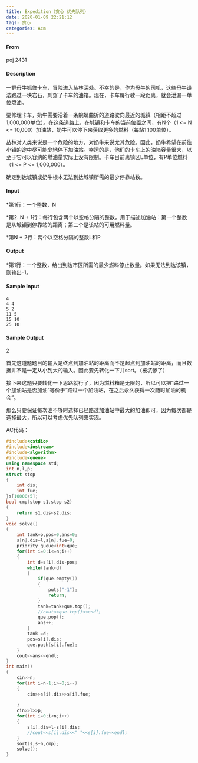 ```yaml
---
title: Expedition（贪心 优先队列）
date: 2020-01-09 22:21:12
tags: 贪心
categories: Acm
---
```


#### **From**

poj 2431

#### **Description** 

 一群母牛抓住卡车，冒险进入丛林深处。不幸的是，作为母牛的司机，这些母牛设法跑过一块岩石，刺穿了卡车的油箱。现在，卡车每行驶一段距离，就会泄漏一单位燃油。

要修理卡车，奶牛需要沿着一条蜿蜒曲折的道路驶向最近的城镇（相距不超过1,000,000单位）。在这条道路上，在城镇和卡车的当前位置之间，有N个（1 <= N <= 10,000）加油站，奶牛可以停下来获取更多的燃料（每站1.100单位）。

丛林对人类来说是一个危险的地方，对奶牛来说尤其危险。因此，奶牛希望在前往小镇的途中尽可能少地停下加油站。幸运的是，他们的卡车上的油箱容量很大，以至于它可以容纳的燃油量实际上没有限制。卡车目前离镇区L单位，有P单位燃料（1 <= P <= 1,000,000）。

确定到达城镇或奶牛根本无法到达城镇所需的最少停靠站数。 

####  **Input** 

 *第1行：一个整数，N

*第2..N + 1行：每行包含两个以空格分隔的整数，用于描述加油站：第一个整数是从城镇到停靠站的距离；第二个是该站的可用燃料量。

*第N + 2行：两个以空格分隔的整数L和P 

####  **Output** 

 *第1行：一个整数，给出到达市区所需的最少燃料停止数量。如果无法到达该镇，则输出-1。 

####  **Sample Input** 

```
4
4 4
5 2
11 5
15 10
25 10
```

####  **Sample Output** 

2

首先这道题题目的输入是终点到加油站的距离而不是起点到加油站的距离，而且数据并不是一定从小到大的输入。因此要先转化一下并sort。（被坑惨了）

接下来这题只要转化一下思路就行了，因为燃料箱是无限的，所以可以把“路过一个加油站是否加油”等价于“路过一个加油站，在之后永久获得一次随时加油的机会”。

那么只要保证每次油不够时选择已经路过加油站中最大的加油即可，因为每次都是选择最大，所以可以考虑优先队列来实现。

AC代码：

```c++
#include<cstdio>
#include<iostream>
#include<algorithm>
#include<queue>
using namespace std;
int n,l,p;
struct stop
{
    int dis;
    int fue;
}s[10000+5];
bool cmp(stop s1,stop s2)
{
	return s1.dis<s2.dis;
}
void solve()
{
	int tank=p,pos=0,ans=0;
	s[n].dis=l,s[n].fue=0; 
	priority_queue<int>que;
	for(int i=0;i<=n;i++)
	{
		int d=s[i].dis-pos;
		while(tank<d)
		{
			if(que.empty())
			{
				puts("-1");
				return;
			}
			tank=tank+que.top();
			//cout<<que.top()<<endl;
			que.pop();
			ans++;
		}
		tank-=d;
		pos=s[i].dis;
		que.push(s[i].fue);
	}
	cout<<ans<<endl;
}
int main()
{
	cin>>n;
	for(int i=n-1;i>=0;i--)
	{
		cin>>s[i].dis>>s[i].fue;
		
	}
	cin>>l>>p;
	for(int i=0;i<n;i++)
	{
		s[i].dis=l-s[i].dis;
		//cout<<s[i].dis<<" "<<s[i].fue<<endl;
	}
	sort(s,s+n,cmp);
	solve();
} 
```

